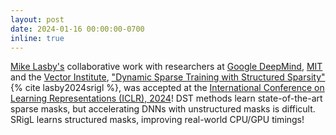 ```yaml
---
layout: post
date: 2024-01-16 00:00:00-0700
inline: true
---
```

[Mike Lasby's](/labmembers/) collaborative work with researchers at [Google DeepMind](https://deepmind.google), [MIT](https://www.mit.edu) and the [Vector Institute](https://vectorinstitute.ai), ["Dynamic Sparse Training with Structured Sparsity"](https://openreview.net/forum?id=kOBkxFRKTA) {% cite lasby2024srigl %}, was accepted at the [International Conference on Learning Representations (ICLR), 2024](https://iclr.cc/Conferences/2024)! DST methods learn state-of-the-art sparse masks, but accelerating DNNs with unstructured masks is difficult. SRigL learns structured masks, improving real-world CPU/GPU timings!
